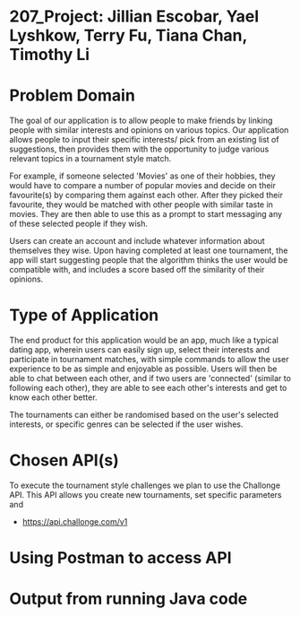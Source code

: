# 207_Project: Jillian Escobar, Yael Lyshkow, Terry Fu, Tiana Chan, Timothy Li

# Problem Domain

The goal of our application is to allow people to make friends by linking people with similar interests and opinions
on various topics. Our application allows people to input their specific interests/ pick from an existing list of
suggestions, then provides them with the opportunity to judge various relevant topics in a tournament style match.

For example, if someone selected 'Movies' as one of their hobbies, they would have to compare a number of popular movies
and decide on their favourite(s) by comparing them against each other. After they picked their favourite, they would be
matched with other people with similar taste in movies. They are then able to use this as a prompt to start messaging
any of these selected people if they wish.

Users can create an account and include whatever information about themselves they wise. Upon having completed at least
one tournament, the app will start suggesting people that the algorithm thinks the user would be compatible with, and
includes a score based off the similarity of their opinions.

# Type of Application

The end product for this application would be an app, much like a typical dating app, wherein users can easily sign up,
select their interests and participate in tournament matches, with simple commands to allow the user experience to be as
simple and enjoyable as possible. Users will then be able to chat between each other, and if two users are 'connected'
(similar to following each other), they are able to see each other's interests and get to know each other better.

The tournaments can either be randomised based on the user's selected interests, or specific genres can be selected if
the user wishes.

# Chosen API(s)

To execute the tournament style challenges we plan to use the Challonge API. This API allows you create new tournaments,
set specific parameters and

- https://api.challonge.com/v1



# Using Postman to access API

# Output from running Java code

